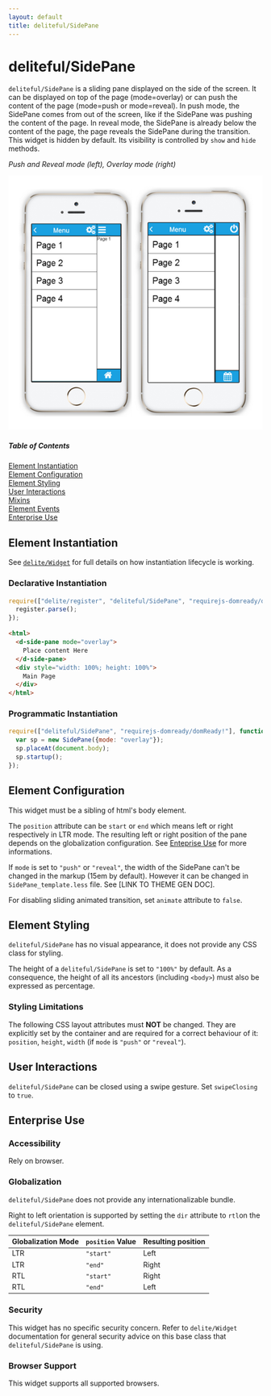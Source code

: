 ```yaml
---
layout: default
title: deliteful/SidePane
---
```


# deliteful/SidePane

`deliteful/SidePane` is a sliding pane displayed on the side of the screen. It can be displayed on top of the page (mode=overlay) or can push the content of the page (mode=push or mode=reveal). In push mode, the SidePane comes from out of the screen, like if the SidePane was pushing the content of the page. In reveal mode, the SidePane is already below the content of the page, the page reveals the SidePane during the transition. 
 This widget is hidden by default. Its visibility is controlled by `show` and `hide` methods.

*Push and Reveal mode (left), Overlay mode (right)*

![SidePane Example](images/SidePane.png)

##### Table of Contents
[Element Instantiation](#instantiation)  
[Element Configuration](#configuration)  
[Element Styling](#styling)  
[User Interactions](#interactions)  
[Mixins](#mixins)  
[Element Events](#events)  
[Enterprise Use](#enterprise)  

<a name="instantiation"></a>
## Element Instantiation

See [`delite/Widget`](/delite/docs/Widget) for full details on how instantiation lifecycle is working.

### Declarative Instantiation

```js
require(["delite/register", "deliteful/SidePane", "requirejs-domready/domReady!"], function (register) {
  register.parse();
});
```

```html
<html>
  <d-side-pane mode="overlay">
    Place content Here
  </d-side-pane>
  <div style="width: 100%; height: 100%">
    Main Page
  </div>
</html>
```

### Programmatic Instantiation

```js
require(["deliteful/SidePane", "requirejs-domready/domReady!"], function (SidePane) {
  var sp = new SidePane({mode: "overlay"});
  sp.placeAt(document.body);
  sp.startup();
});
```


## Element Configuration

This widget must be a sibling of html's body element.

The `position` attribute can be `start` or `end` which means left or right respectively in LTR mode. The resulting left or right position of the pane depends on the globalization configuration. See [Enteprise Use](#enterprise) for more informations.

If `mode` is set to `"push"` or `"reveal"`, the width of the SidePane can't be changed in the markup (15em by default). However it can be changed in `SidePane_template.less` file. See [LINK TO THEME GEN DOC].

For disabling sliding animated transition, set `animate` attribute to `false`.

<a name="styling"></a>
## Element Styling

`deliteful/SidePane` has no visual appearance, it does not provide any CSS class for styling.

The height of a `deliteful/SidePane` is set to `"100%"` by default. As a consequence, the height of all its ancestors (including `<body>`) must also be expressed as percentage.

### Styling Limitations

The following CSS layout attributes must **NOT** be changed. They are explicitly set by the container and are required for a correct behaviour of it: `position`, `height`, `width` (if `mode` is `"push"` or `"reveal"`).

<a name="interactions"></a>
## User Interactions

`deliteful/SidePane` can be closed using a swipe gesture. Set `swipeClosing` to `true`.

<a name="enterprise"></a>
## Enterprise Use

### Accessibility

Rely on browser.

### Globalization

`deliteful/SidePane` does not provide any internationalizable bundle.

Right to left orientation is supported by setting the `dir` attribute to `rtl`on the `deliteful/SidePane` element.


| Globalization Mode | `position` Value | Resulting position |
| ------------------ | ---------------- | ------------------ |
| LTR | `"start"` | Left |
| LTR | `"end"` | Right |
| RTL | `"start"` | Right |
| RTL | `"end"` | Left |


### Security

This widget has no specific security concern. Refer to `delite/Widget` documentation for general security advice on this base class that `deliteful/SidePane` is using.

### Browser Support

This widget supports all supported browsers.


